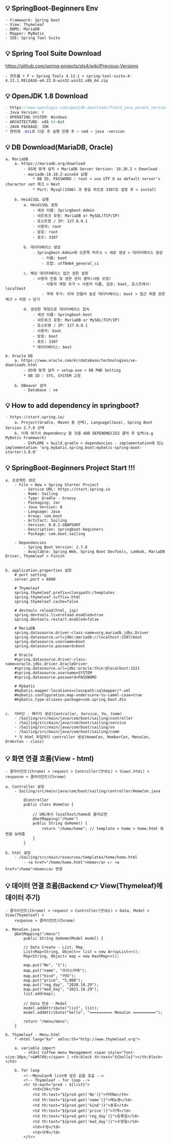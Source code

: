 ## 💡 SpringBoot-Beginners Env
    - Framework: Spring boot
    - View: Thymeleaf
    - DBMS: MariaDB
    - Mapper: MyBatis
    - IDE: Spring Tool Suite
    
## 💡 Spring Tool Suite Download 
https://github.com/spring-projects/sts4/wiki/Previous-Versions

    - 컨트롤 + F > Spring Tools 4.13.1 > spring-tool-suite-4-4.13.1.RELEASE-e4.22.0-win32.win32.x86_64.zip
    
## 💡 OpenJDK 1.8 Download
```java
- https://www.openlogic.com/openjdk-downloads?field_java_parent_version_target_id=416&field_operating_system_target_id=436&field_architecture_target_id=391&field_java_package_target_id=396
- Java Version: 8
- OPERATING SYSTEM: Windows
- ARCHITECTURE: x86 64-bit
- JAVA PACKAGE: JDK
* 맨위에 .msi로 다운 후 실행 진행 후 > cmd > java -version
```    

## 💡 DB Download(MariaDB, Oracle)
    a. MariaDB 
        a. https://mariadb.org/download
            - OS에 맞게 설치 > MariaDB Server Version: 10.10.2 > Download
            - mariadb-10.10.2-winx64 실행 
                * DB ID, PASSWORD : root > use UTF 8 as default server's character set 체크 > Next
                * Port: Mysql(3306) 과 동일 하므로 3307로 설정 후 > install
            
        b. HeidiSQL 실행
            a. HeidiSQL 설정
                - 세션 이름: Springboot-Admin
                - 네트워크 유형: MariaDB or MySQL(TCP/IP)
                - 호스트명 / IP: 127.0.0.1
                - 사용자: root
                - 암호: root
                - 포트: 3307

            b. 데이터베이스 생성
                - Springboot-Admin에 오른쪽 마우스 > 새로 생성 > 데이터베이스 생성 
                    - 이름: boot
                    - 조합: utf8mb4_general_ci 
            
            c. 해당 데이터베이스 접근 권한 설정
                - 사용자 인증 및 권한 관리 클릭(사람 모양) 
                    - 사용자 계정 추가 > 사용자 이름, 암호: boot, 호스트에서: localhost
                    - 객체 추가: 아까 만들어 놓은 데이터베이스: boot > 접근 허용 권한 체크 > 저장 > 닫기 
                    
            d. 생성한 계정으로 데이터베이스 접속
                - 세션 이름: Springboot-boot
                - 네트워크 유형: MariaDB or MySQL(TCP/IP)
                - 호스트명 / IP: 127.0.0.1
                - 사용자: boot
                - 암호: boot
                - 포트: 3307
                * 데이터베이스: boot
    
    b. Oracle DB
        a. https://www.oracle.com/kr/database/technologies/xe-downloads.html
            - OS에 맞게 설치 > setup.exe > DB PWD Setting
            * DB ID : SYS, SYSTEM 고정
            
        b. DBeaver 설치
            - Database : xe

## 💡 How to add dependency in springboot?
    - https://start.spring.io/
        a. Project(Gradle, Maven 중 선택), Language(Java), Spring Boot Version 2.7.8 선택 
        b. 이제 여기서 dependency 할 것을 ADD DEPENDNECIES 클릭 후 입력(e.g MyBatis Framework)
            - EXPLORE > build.gradle > dependencies - implementation에 있는 implementation 'org.mybatis.spring.boot:mybatis-spring-boot-starter:3.0.0' 
                    
## 💡 SpringBoot-Beginners Project Start !!!        
    a. 프로젝트 생성 
        - File > New > Spring Starter Project
            - Service URL: https://start.spring.io
            - Name: Sailing
            - Type: Gradle - Groovy 
            - Packaging: Jar
            - Java Version: 8
            - Language: Java
            - Group: com.boot
            - Artifact: Sailing
            - Version: 0.0.1-SNAPSHOT
            - Description: springboot-beginners
            - Package: com.boot.sailing
        
        - Dependencies
            - Spring Boot Version: 2.7.8
            - Available: Spring Web, Spring Boot DevTools, Lombok, MariaDB Driver, Thymeleaf > Finish
                  
                  
    b. application.properties 설정
        # port setting
        server.port = 8080

        # Thymeleaf
        spring.thymeleaf.prefix=classpath:/templates
        spring.thymeleaf.suffix=.html
        spring.thymeleaf.cache=false

        # devtools reload(html, jsp)
        spring.devtools.livereload.enabled=true
        spring.devtools.restart.enabled=false

        # MariaDB
        spring.datasource.driver-class-name=org.mariadb.jdbc.Driver
        spring.datasource.url=jdbc:mariadb://localhost:3307/boot
        spring.datasource.username=boot
        spring.datasource.password=boot

        # Oracle
        #spring.datasource.driver-class-name=oracle.jdbc.driver.OracleDriver
        #spring.datasource.url=jdbc:oracle:thin:@localhost:1521
        #spring.datasource.username=SYSTEM
        #spring.datasource.password=PASSWORD
         
        # Mybatis
        #mybatis.mapper-locations=classpath:sqlmapper/*.xml
        #mybatis.configuration.map-underscore-to-camel-case=true
        #mybatis.type-aliases-package=com.spring.boot.dto
    
    
    c.  자바단 - 패키지 생성(Controller, Service, Vo, Comm)
        - /Sailing/src/main/java/com/boot/sailing/controller        
        - /Sailing/src/main/java/com/boot/sailing/service          
        - /Sailing/src/main/java/com/boot/sailing/vo                         
        - /Sailing/src/main/java/com/boot/sailing/comm
        * 각 Html 파일마다 controller 생성(HomeCon, MemberCon, MenuCon, OrderCon - class)  
        
## 💡 화면 연결 흐름(View - html)    
    - 클라이언트(Chrome) > request > Controller(안내소) > View(.html) > response > 클라이언트(Chrome)
    
    a. Controller 설정 
        - Sailing/src/main/java/com/boot/sailing/controller/HomeCon.java
        
            @Controller
            public class HomeCon {

                // URL에서 localhost/home로 들어오면
                @GetMapping("/home")
                public String doHome() {
                    return "/home/home"; // template > home > home.html 화면을 보여줌
                }
            }
        
    b. html 설정
        - /Sailing/src/main/resources/templates/home/home.html
            - <a href="/home/home.html">Home</a> 👉 <a href="/home">Home</a> 변경
                    
## 💡 데이터 연결 흐름(Backend 👉 View(Thymeleaf)에 데이터 주기)    
    - 클라이언트(Chrome) > request > Controller(안내소) > Data, Model > View(Thymeleaf) > 
        response > 클라이언트(Chrome)

    a. MenuCon.java
        @GetMapping("/menu")
            public String doHome(Model model) {

            // Data Create - List, Map
            List<Map<String, Object>> list = new ArrayList<>();
            Map<String, Object> map = new HashMap<>();

            map.put("No", "1");
            map.put("name", "아이스아메");
            map.put("kind", "커피");
            map.put("price", "5,000");
            map.put("reg_day", "2020.10.29");
            map.put("mod_day", "2021.10.29");
            list.add(map);

            // Data 전송 - Model
            model.addAttribute("list", list);
            model.addAttribute("hello", "========== MenuCon ==========");

            return "/menu/menu"; 
        }    
    
    b. Thymeleaf - Menu.html
        * <html lang="ko"  xmlns:th="http://www.thymeleaf.org">
            
        a. variable import 
            - <h3>[ Coffee menu Management <span style="font-size:30px;">&#9749;</span> ] <th:block th:text="${hello}"></th:block>  </h3>

        b. for loop
            <!--MenuCon에 list에 넣은 값을 호출 -->
            <!-- Thymeleaf - for loop -->      
            <tr th:each="prod : ${list}">
                <td>Chk</td>
                <td th:text="${prod.get('No')}">커피No</th>
                <td th:text="${prod.get('name')}">메뉴명</td>
                <td th:text="${prod.get('kind')}">종류</td>
                <td th:text="${prod.get('price')}">가격</td>
                <td th:text="${prod.get('reg_day')}">등록일</td>
                <td th:text="${prod.get('mod_day')}">수정일</td>
                <td>수정</td>
                <td>삭제</td>
            </tr>